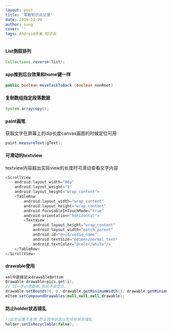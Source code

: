```yaml
---
layout: post
title: '零散知识点记录'
date: 2016-12-20
author: sung
cover: ''
tags: Android开发 知识点
---
```


#### List倒叙排列

```java
Collections.reverse(list);
```



#### app推到后台效果和home键一样

```java
public boolean moveTaskToBack (boolean nonRoot) 
```



#### 复制数组指定段落数据

```java
System.arraycopy();
```



#### paint画笔

获取文字在屏幕上的dip长度canvas画图的时候定位可用

```java
paint.measureText(gText);
```



#### 可滑动的textview

textview内容超出实际view的长度时可滑动查看文字内容

```java
<ScrollView  
    android:layout_width="0dp"  
    android:layout_weight="1"  
    android:layout_height="wrap_content">  
    <TableRow  
        android:layout_width="wrap_content"  
        android:layout_height="wrap_content"  
        android:focusableInTouchMode="true"  
        android:orientation="horizontal">  
        <TextView  
            android:layout_height="wrap_content"  
            android:layout_width="match_parent"  
            android:id="@+id/vedio_name"  
            android:textSize="@dimen/normal_text"  
            android:textColor="@color/white"/>  
    </TableRow>  
</ScrollView>  
```



#### drawable使用

```java
xml中直接定义drawableBottom  
Drawable drawable=pics.get(i);  
// 这一步必须要做,否则不会显示.  
drawable.setBounds(0, 0, drawable.getMinimumWidth(), drawable.getMinimumHeight());  
mItem.setCompoundDrawables(null,null,null,drawable);
```



#### 防止holder状态错乱

```java
//此处设置不复用 防止选中状态以及月标状态错乱  
holder.setIsRecyclable(false); 
```

